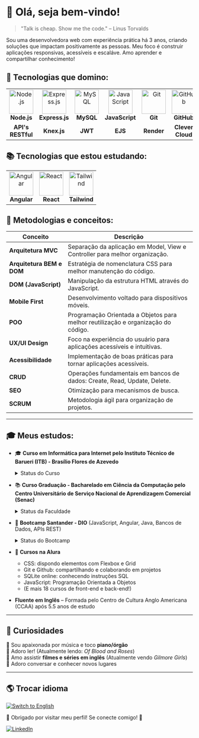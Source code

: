 # 💜 Olá, seja bem-vindo!

> "Talk is cheap. Show me the code." – Linus Torvalds

Sou uma desenvolvedora web com experiência prática há 3 anos, criando soluções que impactam positivamente as pessoas. Meu foco é construir aplicações responsivas, acessíveis e escaláve. Amo aprender e compartilhar conhecimento!

## 🚀 Tecnologias que domino:

<table>
<tr>
<td align="center">
<img src="https://skillicons.dev/icons?i=nodejs" width="65px" alt="Node.js" /><br/>
<b>Node.js</b>
</td>
<td align="center">
<img src="https://skillicons.dev/icons?i=express" width="65px" alt="Express.js" /><br/>
<b>Express.js</b>
</td>
<td align="center">
<img src="https://skillicons.dev/icons?i=mysql" width="65px" alt="MySQL" /><br/>
<b>MySQL</b>
</td>
<td align="center">
<img src="https://skillicons.dev/icons?i=js" width="65px" alt="JavaScript" /><br/>
<b>JavaScript</b>
</td>
<td align="center">
<img src="https://skillicons.dev/icons?i=git" width="65px" alt="Git" /><br/>
<b>Git</b>
</td>
<td align="center">
<img src="https://skillicons.dev/icons?i=github" width="65px" alt="GitHub" /><br/>
<b>GitHub</b>
</td>
</tr>
<tr>
<td align="center">
<b>API's RESTful</b>
</td>
<td align="center">
<b>Knex.js</b>
</td>
<td align="center">
<b>JWT</b>
</td>
<td align="center">
<b>EJS</b>
</td>
<td align="center">
<b>Render</b>
</td>
<td align="center">
<b>Clever Cloud</b>
</td>
</tr>
</table>

## 📚 Tecnologias que estou estudando:

<table>
<tr>
<td align="center">
<img src="https://skillicons.dev/icons?i=angular" width="65px" alt="Angular" /><br/>
<b>Angular</b>
</td>
<td align="center">
<img src="https://skillicons.dev/icons?i=react" width="65px" alt="React" /><br/>
<b>React</b>
</td>
<td align="center">
<img src="https://skillicons.dev/icons?i=tailwind" width="65px" alt="Tailwind" /><br/>
<b>Tailwind</b>
</td>
</tr>
</table>

## 📐 Metodologias e conceitos:

| Conceito | Descrição |
|----------|-------------|
| **Arquitetura MVC** | Separação da aplicação em Model, View e Controller para melhor organização. |
| **Arquitetura BEM e DOM** | Estratégia de nomenclatura CSS para melhor manutenção do código. |
| **DOM (JavaScript)** | Manipulação da estrutura HTML através do JavaScript. |
| **Mobile First** | Desenvolvimento voltado para dispositivos móveis. |
| **POO** | Programação Orientada a Objetos para melhor reutilização e organização do código. |
| **UX/UI Design** | Foco na experiência do usuário para aplicações acessíveis e intuitivas. |
| **Acessibilidade** | Implementação de boas práticas para tornar aplicações acessíveis. |
| **CRUD** | Operações fundamentais em bancos de dados: Create, Read, Update, Delete. |
| **SEO** | Otimização para mecanismos de busca. |
| **SCRUM** | Metodologia ágil para organização de projetos. |

---

## 🎓 Meus estudos:

- 🎓 **Curso em Informática para Internet pelo Instituto Técnico de Barueri (ITB) - Brasílio Flores de Azevedo**
  <details>
    <summary>Status do Curso</summary>
      - Iniciado em 02/2022 e concluído em 12/2024
  </details>


- 📚 **Curso Graduação - Bacharelado em Ciência da Computação pelo Centro Universitário de Serviço Nacional de Aprendizagem Comercial (Senac)**
  <details>
    <summary>Status da Faculdade</summary>
      - Primeiro semestre no início de 2025
  </details>

- 🚀 **Bootcamp Santander - DIO** (JavaScript, Angular, Java, Bancos de Dados, APIs REST)
  <details>
    <summary>Status do Bootcamp</summary>
      - Em andamento, previsto para término em 03/2025
  </details>

- 📖 **Cursos na Alura**
  - CSS: dispondo elementos com Flexbox e Grid
  - Git e Github: compartilhando e colaborando em projetos
  - SQLite online: conhecendo instruções SQL
  - JavaScript: Programação Orientada a Objetos
  - (E mais 18 cursos de front-end e back-end!)
- **Fluente em Inglês** – Formada pelo Centro de Cultura Anglo Americana (CCAA) após 5.5 anos de estudo

---

## 🎵 Curiosidades

🔹 Sou apaixonada por música e toco **piano/órgão**  
🔹 Adoro ler! (Atualmente lendo: *Of Blood and Roses*)  
🔹 Amo assistir **filmes e séries em inglês** (Atualmente vendo *Gilmore Girls*)  
🔹 Adoro conversar e conhecer novos lugares  

---

## 🌎 Trocar idioma

[![Switch to English](https://img.shields.io/badge/Switch_to-English-800080?style=for-the-badge)](link_para_versao_em_ingles)

💜 Obrigado por visitar meu perfil! Se conecte comigo! 🚀

[![LinkedIn](https://img.shields.io/badge/-LinkedIn-0A66C2?style=for-the-badge&logo=linkedin&logoColor=white)](https://www.linkedin.com/in/sophia-alexandra-567502344/?originalSubdomain=br) 



